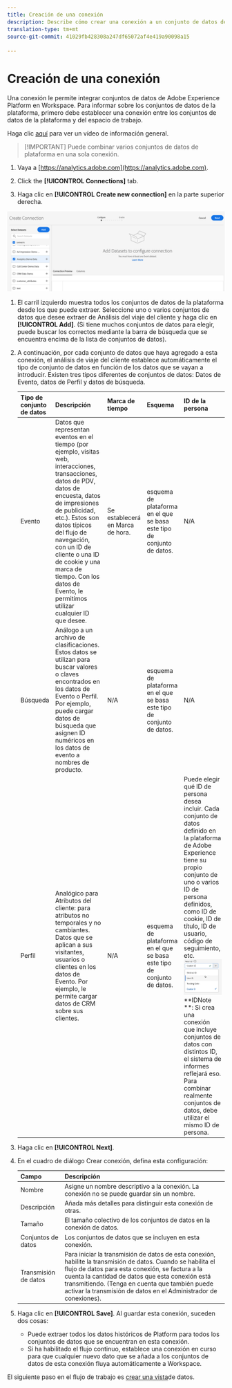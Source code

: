 ```yaml
---
title: Creación de una conexión
description: Describe cómo crear una conexión a un conjunto de datos de la plataforma en Análisis del viaje del cliente.
translation-type: tm+mt
source-git-commit: 41029fb428308a247df65072af4e419a90098a15

---
```



# Creación de una conexión

Una conexión le permite integrar conjuntos de datos de Adobe Experience Platform en Workspace. Para informar sobre los conjuntos de datos de la plataforma, primero debe establecer una conexión entre los conjuntos de datos de la plataforma y del espacio de trabajo.

Haga clic [aquí](https://docs.adobe.com/content/help/en/platform-learn/tutorials/cja/connecting-customer-journey-analytics-to-data-sources-in-platform.html) para ver un vídeo de información general.

>[!IMPORTANT] Puede combinar varios conjuntos de datos de plataforma en una sola conexión.

1. Vaya a [https://analytics.adobe.com](https://analytics.adobe.com).

1. Click the **[!UICONTROL Connections]** tab.

1. Haga clic en **[!UICONTROL Create new connection]** en la parte superior derecha.

![Crear conexión](assets/create-connection.png)

1. El carril izquierdo muestra todos los conjuntos de datos de la plataforma desde los que puede extraer. Seleccione uno o varios conjuntos de datos que desee extraer de Análisis del viaje del cliente y haga clic en **[!UICONTROL Add]**. (Si tiene muchos conjuntos de datos para elegir, puede buscar los correctos mediante la barra de búsqueda que se encuentra encima de la lista de conjuntos de datos).

1. A continuación, por cada conjunto de datos que haya agregado a esta conexión, el análisis de viaje del cliente establece automáticamente el tipo de conjunto de datos en función de los datos que se vayan a introducir. Existen tres tipos diferentes de conjuntos de datos: Datos de Evento, datos de Perfil y datos de búsqueda.

   | Tipo de conjunto de datos | Descripción | Marca de tiempo | Esquema | ID de la persona |
   |---|---|---|---|---|
   | Evento | Datos que representan eventos en el tiempo (por ejemplo, visitas web, interacciones, transacciones, datos de PDV, datos de encuesta, datos de impresiones de publicidad, etc.). Estos son datos típicos del flujo de navegación, con un ID de cliente o una ID de cookie y una marca de tiempo. Con los datos de Evento, le permitimos utilizar cualquier ID que desee. | Se establecerá en Marca de hora. | esquema de plataforma en el que se basa este tipo de conjunto de datos. | N/A |
   | Búsqueda | Análogo a un archivo de clasificaciones. Estos datos se utilizan para buscar valores o claves encontrados en los datos de Evento o Perfil. Por ejemplo, puede cargar datos de búsqueda que asignen ID numéricos en los datos de evento a nombres de producto. | N/A | esquema de plataforma en el que se basa este tipo de conjunto de datos. | N/A |
   | Perfil | Analógico para Atributos del cliente: para atributos no temporales y no cambiantes. Datos que se aplican a sus visitantes, usuarios o clientes en los datos de Evento. Por ejemplo, le permite cargar datos de CRM sobre sus clientes. | N/A | esquema de plataforma en el que se basa este tipo de conjunto de datos. | Puede elegir qué ID de persona desea incluir. Cada conjunto de datos definido en la plataforma de Adobe Experience tiene su propio conjunto de uno o varios ID de persona definidos, como ID de cookie, ID de título, ID de usuario, código de seguimiento, etc.<br>![Persona](assets/person-id.png)**IDNote **: Si crea una conexión que incluye conjuntos de datos con distintos ID, el sistema de informes reflejará eso. Para combinar realmente conjuntos de datos, debe utilizar el mismo ID de persona. |

1. Haga clic en **[!UICONTROL Next]**.

1. En el cuadro de diálogo Crear conexión, defina esta configuración:

   | Campo | Descripción |
   |---|---|
   | Nombre | Asigne un nombre descriptivo a la conexión. La conexión no se puede guardar sin un nombre. |
   | Descripción | Añada más detalles para distinguir esta conexión de otras. |
   | Tamaño | El tamaño colectivo de los conjuntos de datos en la conexión de datos. |
   | Conjuntos de datos | Los conjuntos de datos que se incluyen en esta conexión. |
   | Transmisión de datos | Para iniciar la transmisión de datos de esta conexión, habilite la transmisión de datos. Cuando se habilita el flujo de datos para esta conexión, se factura a la cuenta la cantidad de datos que esta conexión está transmitiendo. (Tenga en cuenta que también puede activar la transmisión de datos en el Administrador de conexiones). |

1. Haga clic en **[!UICONTROL Save]**. Al guardar esta conexión, suceden dos cosas:

   * Puede extraer todos los datos históricos de Platform para todos los conjuntos de datos que se encuentran en esta conexión.
   * Si ha habilitado el flujo continuo, establece una conexión en curso para que cualquier nuevo dato que se añada a los conjuntos de datos de esta conexión fluya automáticamente a Workspace.

El siguiente paso en el flujo de trabajo es [crear una vista](/help/data-views/create-dataview.md)de datos.
